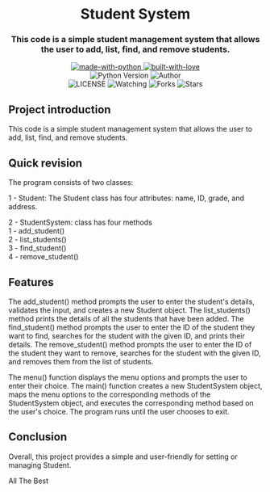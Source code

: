 <h1 align="center"> 
    Student System
</h1>

<h3 align="center"> 
    This code is a simple student management system that allows the user to add, list, find, and remove students. 
</h3>

<p align="center">
    <a href="https://python.org">
        <img src="http://forthebadge.com/images/badges/made-with-python.svg" alt="made-with-python">
    </a>
    <a href="https://GitHub.com/MeshariRed">
        <img src="http://ForTheBadge.com/images/badges/built-with-love.svg" alt="built-with-love">
    </a> <br>
    <img src="https://img.shields.io/badge/python-3.9-green?style=for-the-badge&logo=appveyor" alt="Python Version">
    <img title="Author" src="https://img.shields.io/badge/Author-MeshariRed-blue.svg?color=54aeff&style=for-the-badge&logo=github" /><br>
    <img src="https://img.shields.io/github/license/MeshariRed/StudentSystem.svg" alt="LICENSE">
    <img src="https://img.shields.io/github/watchers/MeshariRed/StudentSystem.svg" alt="Watching">
    <img src="https://img.shields.io/github/forks/MeshariRed/StudentSystem.svg" alt="Forks">
    <img src="https://img.shields.io/github/stars/MeshariRed/StudentSystem.svg" alt="Stars">
</p>

## Project introduction
This code is a simple student management system that allows the user to add, list, find, and remove students. 



## Quick revision
The program consists of two classes:

1 - Student: 
The Student class has four attributes: name, ID, grade, and address.


2 - StudentSystem: class has four methods
<br>
1 - add_student()
<br>
2 - list_students()
<br>
3 - find_student()
<br>
4 - remove_student()



## Features 
The add_student() method prompts the user to enter the student's details, validates the input, and creates a new Student object.
The list_students() method prints the details of all the students that have been added.
The find_student() method prompts the user to enter the ID of the student they want to find, searches for the student with the given ID, and prints their details.
The remove_student() method prompts the user to enter the ID of the student they want to remove, searches for the student with the given ID, and removes them from the list of students.


The menu() function displays the menu options and prompts the user to enter their choice.
The main() function creates a new StudentSystem object, maps the menu options to the corresponding
methods of the StudentSystem object, and executes the corresponding method based on the user's choice.
The program runs until the user chooses to exit.



## Conclusion
Overall, this project provides a simple and user-friendly for setting or managing Student.

All The Best
